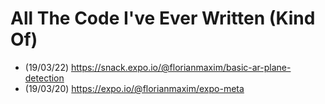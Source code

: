 # All The Code I've Ever Written (Kind Of)

- (19/03/22) https://snack.expo.io/@florianmaxim/basic-ar-plane-detection
- (19/03/20) https://expo.io/@florianmaxim/expo-meta
